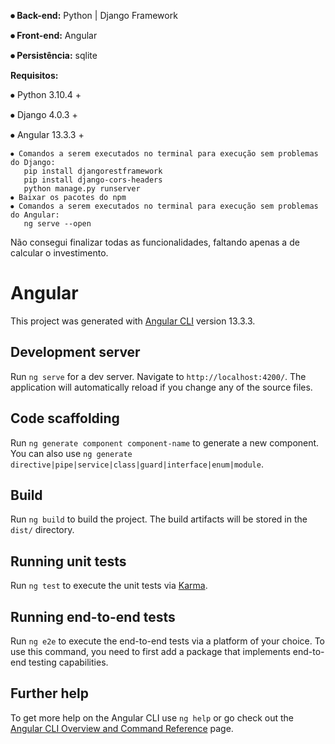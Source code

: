**⦁ Back-end:** Python | Django Framework <p>
**⦁ Front-end:** Angular <p>
**⦁ Persistência:** sqlite <p>

**Requisitos:** <p>
    ⦁ Python 3.10.4 + <p>
    ⦁ Django 4.0.3 + <p>
    ⦁ Angular 13.3.3 +
      
    ⦁ Comandos a serem executados no terminal para execução sem problemas do Django:  
       pip install djangorestframework
       pip install django-cors-headers
       python manage.py runserver
    ⦁ Baixar os pacotes do npm
    ⦁ Comandos a serem executados no terminal para execução sem problemas do Angular:
       ng serve --open
    
Não consegui finalizar todas as funcionalidades, faltando apenas a de calcular o investimento.

      
# Angular

This project was generated with [Angular CLI](https://github.com/angular/angular-cli) version 13.3.3.

## Development server

Run `ng serve` for a dev server. Navigate to `http://localhost:4200/`. The application will automatically reload if you change any of the source files.

## Code scaffolding

Run `ng generate component component-name` to generate a new component. You can also use `ng generate directive|pipe|service|class|guard|interface|enum|module`.

## Build

Run `ng build` to build the project. The build artifacts will be stored in the `dist/` directory.

## Running unit tests

Run `ng test` to execute the unit tests via [Karma](https://karma-runner.github.io).

## Running end-to-end tests

Run `ng e2e` to execute the end-to-end tests via a platform of your choice. To use this command, you need to first add a package that implements end-to-end testing capabilities.

## Further help

To get more help on the Angular CLI use `ng help` or go check out the [Angular CLI Overview and Command Reference](https://angular.io/cli) page.
